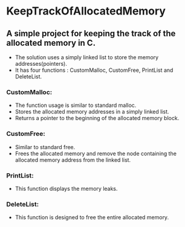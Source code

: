 # KeepTrackOfAllocatedMemory

## A simple project for keeping the track of the allocated memory in C.
 - The solution uses a simply linked list to store the memory addresses(pointers).
 - It has four functions : CustomMalloc, CustomFree, PrintList and DeleteList.

### CustomMalloc:
 - The function usage is similar to standard malloc.
 - Stores the allocated memory addresses in a simply linked list.
 - Returns a pointer to the beginning of the allocated memory block.

### CustomFree:
 - Similar to standard free.
 - Frees the allocated memory and remove the node containing the allocated memory address from the linked list.

### PrintList:
 - This function displays the memory leaks.

### DeleteList:
 - This function is designed to free the entire allocated memory.
